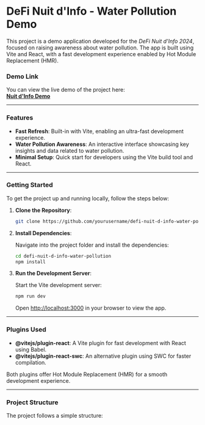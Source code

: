 # DeFi Nuit d'Info - Water Pollution Demo

This project is a demo application developed for the _DeFi Nuit d'Info 2024_, focused on raising awareness about water pollution. The app is built using Vite and React, with a fast development experience enabled by Hot Module Replacement (HMR).

### Demo Link

You can view the live demo of the project here:  
[**Nuit d'Info Demo**](https://nuit-d-info-2024-2ege74xdt-sami561s-projects.vercel.app)

---

### Features

- **Fast Refresh**: Built-in with Vite, enabling an ultra-fast development experience.
- **Water Pollution Awareness**: An interactive interface showcasing key insights and data related to water pollution.
- **Minimal Setup**: Quick start for developers using the Vite build tool and React.

---

### Getting Started

To get the project up and running locally, follow the steps below:

1. **Clone the Repository**:

   ```bash
   git clone https://github.com/yourusername/defi-nuit-d-info-water-pollution.git
   ```

2. **Install Dependencies**:

   Navigate into the project folder and install the dependencies:

   ```bash
   cd defi-nuit-d-info-water-pollution
   npm install
   ```

3. **Run the Development Server**:

   Start the Vite development server:

   ```bash
   npm run dev
   ```

   Open [http://localhost:3000](http://localhost:3000) in your browser to view the app.

---

### Plugins Used

- **@vitejs/plugin-react**: A Vite plugin for fast development with React using Babel.
- **@vitejs/plugin-react-swc**: An alternative plugin using SWC for faster compilation.

Both plugins offer Hot Module Replacement (HMR) for a smooth development experience.

---

### Project Structure

The project follows a simple structure:
